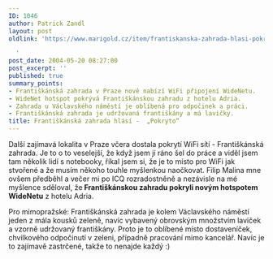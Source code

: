 ```yaml
---
ID: 1046
author: Patrick Zandl
layout: post
oldlink: 'https://www.marigold.cz/item/frantiskanska-zahrada-hlasi-pokryto

  '
post_date: 2004-05-20 08:27:00
post_excerpt: ''
published: true
summary_points:
- Františkánská zahrada v Praze nově nabízí WiFi připojení WideNetu.
- WideNet hotspot pokrývá Františkánskou zahradu z hotelu Adria.
- Zahrada u Václavského náměstí je oblíbená pro odpočinek a práci.
- Františkánská zahrada je udržovaná františkány a má lavičky.
title: Františkánská zahrada hlásí -  „Pokryto“
---
```


<p>
Další zajímavá lokalita v Praze včera dostala pokrytí WiFi sítí - Františkánská zahrada. Je to o to veselejší, že když jsem jí ráno šel do práce a viděl jsem tam několik lidí s notebooky, říkal jsem si, že je to místo pro WiFi jak stvořené a že musím někoho touhle myšlenkou naočkovat. Filip Malina mne ovšem předběhl a večer mi po ICQ rozradostněně a nezávisle na mé myšlence sděloval, že<STRONG> Františkánskou zahradu pokryli novým hotspotem WideNetu</STRONG> z hotelu Adria. </p>

<p>
Pro mimopražské: Františkánská zahrada je kolem Václavského náměstí jeden z mála kousků zeleně, navíc vybavený obrovským množstvím laviček a vzorně udržovaný františkány. Proto je to oblíbené místo dostaveníček, chvilkového odpočinutí v zeleni, případně pracování mimo kancelář. Navíc je to zajímavě zastrčené, takže to nenajde každý :)</p>

<p>
&#160;</p>